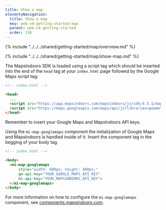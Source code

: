 ```yaml
---
title: Show a map
eleventyNavigation:
  title: Show a map
  key: web-v4-getting-started-map
  parent: web-v4-getting-started
  order: 130
---
```


<!-- Overview -->
{% include "../../../shared/getting-started/map/overview.md" %}

<!-- Set up MapsIndoors -->
{% include "../../../shared/getting-started/map/show-map.md" %}

<mi-tabs>
<mi-tab label="Manually" tab-for="manually"></mi-tab>
<mi-tab label="MapsIndoors Web Components" tab-for="components"></mi-tab>

<mi-tab-panel id="manually">

The MapsIndoors SDK is loaded using a script tag which should be inserted into the end of the `head` tag at your `index.html` page followed by the Google Maps script tag:

```html
<!-- index.html -->

<head>
  ...
  <script src="https://app.mapsindoors.com/mapsindoors/js/sdk/4.5.1/mapsindoors-4.5.1.js.gz?apikey=YOUR_MAPSINDOORS_API_KEY"></script>
  <script src="https://maps.googleapis.com/maps/api/js?libraries=geometry&key=YOUR_GOOGLE_MAPS_API_KEY"></script>
</head>
```

Remember to insert your Google Maps and MapsIndoors API keys.

</mi-tab-panel>

<mi-tab-panel id="components">

Using the `mi-map-googlemaps` component the initialization of Google Maps and MapsIndoors is handled inside of it. Insert the component tag in the begging of your body tag.

```html
<!-- index.html -->

<body>
  <mi-map-googlemaps
      style="width: 600px; height: 400px;"
      gm-api-key="YOUR_GOOGLE_MAPS_API_KEY"
      mi-api-key="YOUR_MAPSINDOORS_API_KEY">
  </mi-map-googlemaps>
</body>
```

For more information on how to configure the `mi-map-googlemaps` component, see [components.mapsindoors.com](https://components.mapsindoors.com/map-googlemaps/).

</mi-tab-panel>
</mi-tabs>
